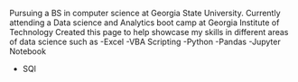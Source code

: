Pursuing a BS in computer science at Georgia State University. 
Currently attending a Data science and Analytics boot camp at Georgia Institute of Technology 
Created this page to help showcase my skills in different areas of data science such as 
-Excel 
-VBA Scripting
-Python 
-Pandas
-Jupyter Notebook 
- SQl 

